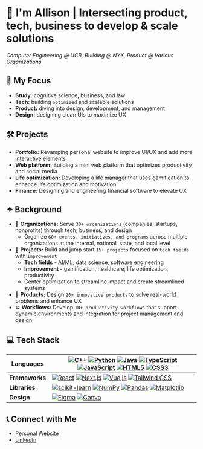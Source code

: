 # 🚀 I'm Allison | Intersecting product, tech, business to develop & scale solutions
<p>

*Computer Engineering @ UCR, Building @ NYX, Product @ Various Organizations*

## 🌱 My Focus
- **Study:** cognitive science, business, and law
- **Tech:** building `optimized` and scalable solutions
- **Product:** diving into design, development, and management
- **Design:** designing clean UIs to maximize UX

## 🛠️ Projects
- **Portfolio:** Revamping personal website to improve UI/UX and add more interactive elements
- **Web platform:** Building a mini web platform that optimizes productivity and social media
- **Life optimization:** Developing a life manager that uses gamification to enhance life optimization and motivation
- **Finance:** Designing and engineering financial software to elevate UX

## ✦ Background
- 🤝 **Organizations:** Serve `30+ organizations` (companies, startups, nonprofits) through tech, business, and design
  - Organize `60+ events, initiatives, and programs` across multiple organizations at the internal, national, state, and local level
- 🚀 **Projects:** Build and jump start `15+ projects` focused on `tech fields` with `improvement`
  - **Tech fields** - AI/ML, data science, software engineering
  - **Improvement** - gamification, healthcare, life optimization, productivity
  - Center optimization to streamline impact and create streamlined systems
- 🎨 **Products:** Design `20+ innovative products` to solve real-world problems and enhance UX
- ⚙️ **Workflows:** Develop `10+ productivity workflows` that support dynamic environments and integration for project management and design

## 💻 Tech Stack
| **Languages**        | [![C++](https://img.shields.io/badge/C++-%2300599C.svg?style=flat-square&logo=c%2B%2B&logoColor=white)](https://isocpp.org/) [![Python](https://img.shields.io/badge/Python-3670A0?style=flat-square&logo=python&logoColor=ffdd54)](https://www.python.org/) [![Java](https://img.shields.io/badge/Java-%23ED8B00.svg?style=flat-square&logo=openjdk&logoColor=white)](https://www.java.com/) [![TypeScript](https://img.shields.io/badge/TypeScript-%23007ACC.svg?style=flat-square&logo=typescript&logoColor=white)](https://www.typescriptlang.org/) [![JavaScript](https://img.shields.io/badge/JavaScript-%23323330.svg?style=flat-square&logo=javascript&logoColor=%23F7DF1E)](https://developer.mozilla.org/en-US/docs/Web/JavaScript) [![HTML5](https://img.shields.io/badge/HTML5-%23E34F26.svg?style=flat-square&logo=html5&logoColor=white)](https://developer.mozilla.org/en-US/docs/Web/HTML) [![CSS3](https://img.shields.io/badge/CSS3-%231572B6.svg?style=flat-square&logo=css3&logoColor=white)](https://developer.mozilla.org/en-US/docs/Web/CSS) |
|----------------------|----------------------------------------------------------------------------------------------------------------------------------------------------------------------------------------------------------------------------------------------------------------------------------------------------------------------------------------------------------------------------------------------------------------------------------------------------------------------------------------------------------------------------------------------------------------------------------------------------------------|
| **Frameworks**       | [![React](https://img.shields.io/badge/React-%2320232a.svg?style=flat-square&logo=react&logoColor=%2361DAFB)](https://reactjs.org/) [![Next.js](https://img.shields.io/badge/Next.js-000000?style=flat-square&logo=nextdotjs&logoColor=white)](https://nextjs.org/) [![Vue.js](https://img.shields.io/badge/Vue.js-%2335495e.svg?style=flat-square&logo=vuedotjs&logoColor=%234FC08D)](https://vuejs.org/) [![Tailwind CSS](https://img.shields.io/badge/Tailwind_CSS-%2338B2AC.svg?style=flat-square&logo=tailwind-css&logoColor=white)](https://tailwindcss.com/) |
| **Libraries**        | [![scikit-learn](https://img.shields.io/badge/scikit--learn-%23F7931E.svg?style=flat-square&logo=scikit-learn&logoColor=white)](https://scikit-learn.org/) [![NumPy](https://img.shields.io/badge/NumPy-%23013243.svg?style=flat-square&logo=numpy&logoColor=white)](https://numpy.org/) [![Pandas](https://img.shields.io/badge/Pandas-%23150458.svg?style=flat-square&logo=pandas&logoColor=white)](https://pandas.pydata.org/) [![Matplotlib](https://img.shields.io/badge/Matplotlib-%23ffffff.svg?style=flat-square&logo=Matplotlib&logoColor=black)](https://matplotlib.org/) |
| **Design**           | [![Figma](https://img.shields.io/badge/Figma-%23F24E1E.svg?style=flat-square&logo=figma&logoColor=white)](https://figma.com/) [![Canva](https://img.shields.io/badge/Canva-%2300C4CC.svg?style=flat-square&logo=Canva&logoColor=white)](https://canva.com/) |

## 📞 Connect with Me
- [Personal Website](https://www.allisonpham.dev/)
- [LinkedIn](https://www.linkedin.com/in/allisonpham7)